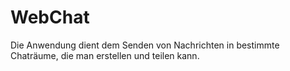 # WebChat

Die Anwendung dient dem Senden von Nachrichten in bestimmte Chaträume, die man erstellen und teilen kann.
